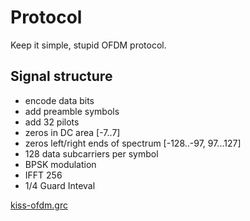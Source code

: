 # Protocol

Keep it simple, stupid OFDM protocol.

## Signal structure
 * encode data bits
 * add preamble symbols
 * add 32 pilots
 * zeros in DC area [-7..7]
 * zeros left/right ends of spectrum [-128..-97, 97...127]
 * 128 data subcarriers per symbol
 * BPSK modulation
 * IFFT 256
 * 1/4 Guard Inteval

[kiss-ofdm.grc](kiss-ofdm.grc)

